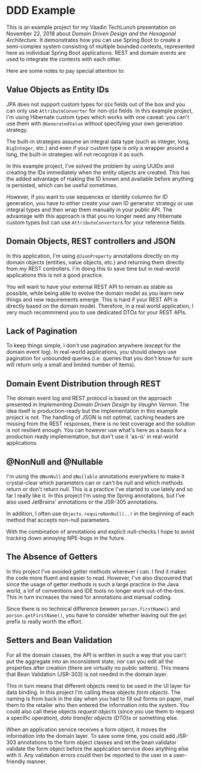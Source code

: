 # DDD Example

This is an example project for my Vaadin TechLunch presentation on November 22, 2018 about 
*Domain Driven Design and the Hexagonal Architecture*. It demonstrates how you can use Spring Boot to create a 
semi-complex system consisting of multiple bounded contexts, represented here as individual Spring Boot applications.
REST and domain events are used to integrate the contexts with each other.

Here are some notes to pay special attention to:

## Value Objects as Entity IDs

JPA does not support custom types for `@Id` fields out of the box and you can only use `AttributeConverter` for 
non-`@Id` fields. In this example project, I'm using Hibernate custom types which works with one caveat: you can't
use them with `@GeneratedValue` without specifying your own generation strategy. 

The built-in strategies assume an integral data type (such as integer, long, `BigInteger`, etc.) and even if your custom 
type is only a wrapper around a long, the built-in strategies will not recognize it as such.

In this example project, I've solved the problem by using UUIDs and creating the IDs immediately when the entity objects
are created. This has the added advantage of making the ID known and available before anything is persisted, which can
be useful sometimes.

However, if you want to use sequences or identity columns for ID generation, you have to either create your own ID
generator strategy or use integral types and then wrap them manually in your public API. The advantage with this 
approach is that you no longer need any Hibernate custom types but can use `AttributeConverter`s for your reference 
fields.

## Domain Objects, REST controllers and JSON

In this application, I'm using `@JsonProperty` annotations directly on my domain objects (entities, value objects, etc.)
and returning them directly from my REST controllers. I'm doing this to save time but in real-world applications this is
not a good practice. 

You will want to have your external REST API to remain as stable as possible, while being able to evolve the domain 
model as you learn new things and new requirements emerge. This is hard if your REST API is directly based on the domain
model. Therefore, in a real world application, I very much recommmend you to use dedicated DTOs for your REST APIs.

## Lack of Pagination

To keep things simple, I don't use pagination anywhere (except for the domain event log). In real-world applications,
you should *always* use pagination for unbounded queries (i.e. queries that you don't know for sure will return only
a small and limited number of items).

## Domain Event Distribution through REST

The domain event log and REST protocol is based on the approach presented in *Implementing Domain Driven Design* by
*Vaughn Vernon*. The idea itself is production-ready but the implementation in this example project is not. The handling
of JSON is not optimal, caching headers are missing from the REST responses, there is no test coverage and the solution
is not resilient enough. You can however use what's here as a basis for a production ready implementation, but don't
use it 'as-is' in real-world applications.

## @NonNull and @Nullable

I'm using the `@NonNull` and `@Nullable` annotations everywhere to make it crystal-clear which parameters can or can't 
be null and which methods return or don't return null. This is a practice I've started to use lately and so far I really
like it. In this project I'm using the Spring annotations, but I've also used JetBrains' annotations or the
JSR-305 annotations.

In addition, I often use `Objects.requireNonNull(..)` in the beginning of each method that accepts non-null parameters.

With the combination of annotations and explicit null-checks I hope to avoid tracking down annoying NPE-bugs in the 
future.

## The Absence of Getters

In this project I've avoided getter methods wherever I can. I find it makes the code more fluent and easier to read.
However, I've also discovered that since the usage of getter methods is such a large practice in the Java world, a lof 
of conventions and IDE tools no longer work out-of-the-box. This in turn increases the need for annotations and manual
coding.

Since there is no technical difference beween `person.firstName()` and `person.getFirstName()`, you have to consider 
whether leaving out the `get` prefix is really worth the effort.

## Setters and Bean Validation

For all the domain classes, the API is written in such a way that you can't put the aggregate into an inconsistent 
state, nor can you edit all the properties after creation (there are virtually no public setters). This means that Bean
Validation (JSR-303) is not needed in the domain layer.

This in turn means that different objects need to be used in the UI layer for data binding. In this project I'm calling 
these objects *form objects*. The naming is from back in the day when you had to fill out forms on paper, mail them
to the retailer who then entered the information into the system. You could also call these objects *request objects*
(since you use them to request a specific operation), *data transfer objects (DTO)s* or something else.

When an application service receives a form object, it moves the information into the domain layer. To save some time,
you could add JSR-303 annotations to the form object classes and let the bean validator validate the form object before
the application service does anything else with it. Any validation errors could then be reported to the user in a user-
friendly manner.
